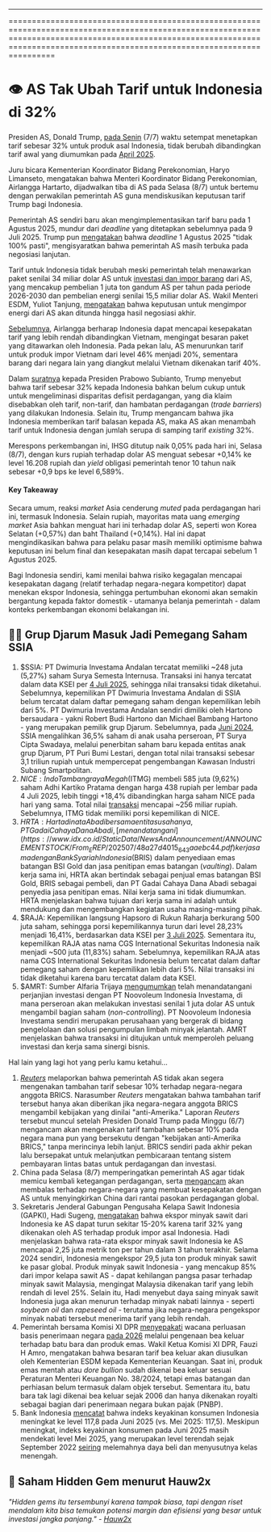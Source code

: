 ---

==================================================================================================================================================================================================================================

# 👁️ AS Tak Ubah Tarif untuk Indonesia di 32%

#####

#####

Presiden AS, Donald Trump, [pada Senin](https://www.kompas.id/artikel/masih-ada-ruang-negosiasi-soal-tarif-pemerintah-ri-segera-bertemu-dengan-as?open_from=Ekonomi_&_Bisnis_Page) (7/7) waktu setempat menetapkan tarif sebesar 32% untuk produk asal Indonesia, tidak berubah dibandingkan tarif awal yang diumumkan pada [April 2025](https://snips.stockbit.com/snips-terbaru/trump-umumkan-tarif-resiprokal-china-membalas).

Juru bicara Kementerian Koordinator Bidang Perekonomian, Haryo Limanseto, mengatakan bahwa Menteri Koordinator Bidang Perekonomian, Airlangga Hartarto, dijadwalkan tiba di AS pada Selasa (8/7) untuk bertemu dengan perwakilan pemerintah AS guna mendiskusikan keputusan tarif Trump bagi Indonesia.

Pemerintah AS sendiri baru akan mengimplementasikan tarif baru pada 1 Agustus 2025, mundur dari _deadline_ yang ditetapkan sebelumnya pada 9 Juli 2025. Trump pun [mengatakan](https://www.bloomberg.com/news/articles/2025-07-07/trump-says-he-ll-levy-25-tariff-on-japan-south-korea-in-august?srnd=homepage-asia) bahwa _deadline_ 1 Agustus 2025 "tidak 100% pasti", mengisyaratkan bahwa pemerintah AS masih terbuka pada negosiasi lanjutan.

Tarif untuk Indonesia tidak berubah meski pemerintah telah menawarkan paket senilai 34 miliar dolar AS untuk [investasi dan impor barang](https://snips.stockbit.com/snips-terbaru/-pemerintah-uji-coba-koperasi-desa-mulai-19-juli-2025#:~:text=Reuters%20melaporkan%20bahwa%20Asosiasi,untuk%20mengawasi%20negosiasi%20tarif.) dari AS, yang mencakup pembelian 1 juta ton gandum AS per tahun pada periode 2026-2030 dan pembelian energi senilai 15,5 miliar dolar AS. Wakil Menteri ESDM, Yuliot Tanjung, [mengatakan](https://industri.kontan.co.id/news/indonesia-tetap-kena-tarif-impor-32-beli-minyak-dan-lpg-dari-as-tetap-lanjut) bahwa keputusan untuk mengimpor energi dari AS akan ditunda hingga hasil negosiasi akhir.

[Sebelumnya](https://snips.stockbit.com/snips-terbaru/8-emiten-siap-ipo-pada-juli-2025#:~:text=Menteri%20Koordinator%20Bidang,AS%20selama%202024.), Airlangga berharap Indonesia dapat mencapai kesepakatan tarif yang lebih rendah dibandingkan Vietnam, mengingat besaran paket yang ditawarkan oleh Indonesia. Pada pekan lalu, AS menurunkan tarif untuk produk impor Vietnam dari level 46% menjadi 20%, sementara barang dari negara lain yang diangkut melalui Vietnam dikenakan tarif 40%.

Dalam [suratnya](https://www.cnbcindonesia.com/news/20250708092739-4-647144/lengkap-ini-isi-surat-trump-ke-prabowo-soal-ri-kena-tarif-32) kepada Presiden Prabowo Subianto, Trump menyebut bahwa tarif sebesar 32% kepada Indonesia bahkan belum cukup untuk untuk mengeliminasi disparitas defisit perdagangan, yang dia klaim disebabkan oleh tarif, non-tarif, dan hambatan perdagangan (_trade barriers_) yang dilakukan Indonesia. Selain itu, Trump mengancam bahwa jika Indonesia memberikan tarif balasan kepada AS, maka AS akan menambah tarif untuk Indonesia dengan jumlah serupa di samping tarif _existing_ 32%.

Merespons perkembangan ini, IHSG ditutup naik 0,05% pada hari ini, Selasa (8/7), dengan kurs rupiah terhadap dolar AS menguat sebesar +0,14% ke level 16.208 rupiah dan _yield_ obligasi pemerintah tenor 10 tahun naik sebesar +0,9 bps ke level 6,589%.

#### Key Takeaway

Secara umum, reaksi _market_ Asia cenderung _muted_ pada perdagangan hari ini, termasuk Indonesia. Selain rupiah, mayoritas mata uang _emerging market_ Asia bahkan menguat hari ini terhadap dolar AS, seperti won Korea Selatan (+0,57%) dan baht Thailand (+0,14%). Hal ini dapat mengindikasikan bahwa para pelaku pasar masih memiliki optimisme bahwa keputusan ini belum final dan kesepakatan masih dapat tercapai sebelum 1 Agustus 2025.

Bagi Indonesia sendiri, kami menilai bahwa risiko kegagalan mencapai kesepakatan dagang (relatif terhadap negara-negara kompetitor) dapat menekan ekspor Indonesia, sehingga pertumbuhan ekonomi akan semakin bergantung kepada faktor domestik - utamanya belanja pemerintah - dalam konteks perkembangan ekonomi belakangan ini.

## 🙋‍♂️ Grup Djarum Masuk Jadi Pemegang Saham SSIA

1.  $SSIA: PT Dwimuria Investama Andalan tercatat memiliki ~248 juta (5,27%) saham Surya Semesta Internusa. Transaksi ini hanya tercatat dalam data KSEI per [4 Juli 2025](https://www.idx.co.id/StaticData/NewsAndAnnouncement/ANNOUNCEMENTSTOCK/From_EREP/202507/45cef5b4b8_a4b56746fe.pdf), sehingga nilai transaksi tidak diketahui. Sebelumnya, kepemilikan PT Dwimuria Investama Andalan di SSIA belum tercatat dalam daftar pemegang saham dengan kepemilikan lebih dari 5%. PT Dwimuria Investama Andalan sendiri dimiliki oleh Hartono bersaudara - yakni Robert Budi Hartono dan Michael Bambang Hartono - yang merupakan pemilik grup Djarum. Sebelumnya, pada [Juni 2024](https://snips.stockbit.com/snips-terbaru/pemerintah-jaga-defisit-apbn-2025-di-bawah-3#:~:text=%24SSIA%3A%20Pemegang%20saham,182%25%20YoY.), SSIA mengalihkan 36,5% saham di anak usaha perseroan, PT Surya Cipta Swadaya, melalui penerbitan saham baru kepada entitas anak grup Djarum, PT Puri Bumi Lestari, dengan total nilai transaksi sebesar 3,1 triliun rupiah untuk mempercepat pengembangan Kawasan Industri Subang Smartpolitan.
2.  $NICE: Indo Tambangraya Megah ($ITMG) membeli 585 juta (9,62%) saham Adhi Kartiko Pratama dengan harga 438 rupiah per lembar pada 4 Juli 2025, lebih tinggi +18,4% dibandingkan harga saham NICE pada hari yang sama. Total nilai [transaksi](https://www.idx.co.id/StaticData/NewsAndAnnouncement/ANNOUNCEMENTSTOCK/From_EREP/202507/2d4cfe9056_12aaaa43d1.pdf) mencapai ~256 miliar rupiah. Sebelumnya, ITMG tidak memiliki porsi kepemilikan di NICE.
3.  $HRTA: Hartadinata Abadi bersama entitas usahanya, PT Gadai Cahaya Dana Abadi, [menandatangani](https://www.idx.co.id/StaticData/NewsAndAnnouncement/ANNOUNCEMENTSTOCK/From_EREP/202507/48a27d4015_643aaebc44.pdf) kerja sama dengan Bank Syariah Indonesia ($BRIS) dalam penyediaan emas batangan BSI Gold dan jasa penitipan emas batangan (_vaulting_). Dalam kerja sama ini, HRTA akan bertindak sebagai penjual emas batangan BSI Gold, BRIS sebagai pembeli, dan PT Gadai Cahaya Dana Abadi sebagai penyedia jasa penitipan emas. Nilai kerja sama ini tidak diumumkan. HRTA menjelaskan bahwa tujuan dari kerja sama ini adalah untuk mendukung dan mengembangkan kegiatan usaha masing-masing pihak.
4.  $RAJA: Kepemilikan langsung Hapsoro di Rukun Raharja berkurang 500 juta saham, sehingga porsi kepemilikannya turun dari level 28,23% menjadi 16,41%, berdasarkan data KSEI per [3 Juli 2025](https://www.idx.co.id/StaticData/NewsAndAnnouncement/ANNOUNCEMENTSTOCK/From_EREP/202507/2874a3521a_0d355018f1.pdf). Sementara itu, kepemilikan RAJA atas nama CGS International Sekuritas Indonesia naik menjadi ~500 juta (11,83%) saham. Sebelumnya, kepemilikan RAJA atas nama CGS International Sekuritas Indonesia belum tercatat dalam daftar pemegang saham dengan kepemilikan lebih dari 5%. Nilai transaksi ini tidak diketahui karena baru tercatat dalam data KSEI.
5.  $AMRT: Sumber Alfaria Trijaya [mengumumkan](https://www.idx.co.id/StaticData/NewsAndAnnouncement/ANNOUNCEMENTSTOCK/From_EREP/202507/e97a8cb5c5_69a9167ca9.pdf) telah menandatangani perjanjian investasi dengan PT Noovoleum Indonesia Investama, di mana perseroan akan melakukan investasi senilai 1 juta dolar AS untuk mengambil bagian saham (_non-controlling_). PT Noovoleum Indonesia Investama sendiri merupakan perusahaan yang bergerak di bidang pengelolaan dan solusi pengumpulan limbah minyak jelantah. AMRT menjelaskan bahwa transaksi ini ditujukan untuk memperoleh peluang investasi dan kerja sama sinergi bisnis.

Hal lain yang lagi hot yang perlu kamu ketahui...

1.  _[Reuters](https://www.reuters.com/world/china/brics-tariff-be-applied-only-if-they-adopt-policies-deemed-anti-american-source-2025-07-07/)_ melaporkan bahwa pemerintah AS tidak akan segera mengenakan tambahan tarif sebesar 10% terhadap negara-negara anggota BRICS. Narasumber _Reuters_ mengatakan bahwa tambahan tarif tersebut hanya akan diberikan jika negara-negara anggota BRICS mengambil kebijakan yang dinilai "anti-Amerika." Laporan _Reuters_ tersebut muncul setelah Presiden Donald Trump pada Minggu (6/7) mengancam akan mengenakan tarif tambahan sebesar 10% pada negara mana pun yang bersekutu dengan "kebijakan anti-Amerika BRICS," tanpa merincinya lebih lanjut. BRICS sendiri pada akhir pekan lalu bersepakat untuk melanjutkan pembicaraan tentang sistem pembayaran lintas batas untuk perdagangan dan investasi.
2.  China pada Selasa (8/7) memperingatkan pemerintah AS agar tidak memicu kembali ketegangan perdagangan, serta [mengancam](https://www.reuters.com/world/china/china-warns-trump-tariffs-threatens-retaliation-supply-chain-deals-2025-07-08/) akan membalas terhadap negara-negara yang membuat kesepakatan dengan AS untuk menyingkirkan China dari rantai pasokan perdagangan global.
3.  Sekretaris Jenderal Gabungan Pengusaha Kelapa Sawit Indonesia (GAPKI), Hadi Sugeng, [mengatakan](https://www.reuters.com/markets/asia/indonesia-palm-oil-group-says-palm-oil-exports-us-may-fall-due-tariffs-2025-07-08/) bahwa ekspor minyak sawit dari Indonesia ke AS dapat turun sekitar 15-20% karena tarif 32% yang dikenakan oleh AS terhadap produk impor asal Indonesia. Hadi menjelaskan bahwa rata-rata ekspor minyak sawit Indonesia ke AS mencapai 2,25 juta metrik ton per tahun dalam 3 tahun terakhir. Selama 2024 sendiri, Indonesia mengekspor 29,5 juta ton produk minyak sawit ke pasar global. Produk minyak sawit Indonesia - yang mencakup 85% dari impor kelapa sawit AS - dapat kehilangan pangsa pasar terhadap minyak sawit Malaysia, mengingat Malaysia dikenakan tarif yang lebih rendah di level 25%. Selain itu, Hadi menyebut daya saing minyak sawit Indonesia juga akan menurun terhadap minyak nabati lainnya - seperti _soybean oil_ dan _rapeseed oil_ - terutama jika negara-negara pengekspor minyak nabati tersebut menerima tarif yang lebih rendah.
4.  Pemerintah bersama Komisi XI DPR [menyepakati](https://www.antaranews.com/berita/4949861/dpr-sepakati-tambah-penerimaan-lewat-bea-keluar-emas-dan-batu-bara) wacana perluasan basis penerimaan negara [pada 2026](https://www.bloombergtechnoz.com/detail-news/76429/batu-bara-dan-emas-berpeluang-kena-bea-keluar-pada-2026/2) melalui pengenaan bea keluar terhadap batu bara dan produk emas. Wakil Ketua Komisi XI DPR, Fauzi H Amro, mengatakan bahwa besaran tarif bea keluar akan diusulkan oleh Kementerian ESDM kepada Kementerian Keuangan. Saat ini, produk emas mentah atau _dore bullion_ sudah dikenai bea keluar sesuai Peraturan Menteri Keuangan No. 38/2024, tetapi emas batangan dan perhiasan belum termasuk dalam objek tersebut. Sementara itu, batu bara tak lagi dikenai bea keluar sejak 2006 dan hanya dikenakan royalti sebagai bagian dari penerimaan negara bukan pajak (PNBP).
5.  Bank Indonesia [mencatat](https://www.bi.go.id/id/publikasi/laporan/Documents/Survei-Konsumen-Juni-2025.pdf) bahwa indeks keyakinan konsumen Indonesia meningkat ke level 117,8 pada Juni 2025 (vs. Mei 2025: 117,5). Meskipun meningkat, indeks keyakinan konsumen pada Juni 2025 masih mendekati level Mei 2025, yang merupakan level terendah sejak September 2022 [seiring](https://tradingeconomics.com/indonesia/consumer-confidence) melemahnya daya beli dan menyusutnya kelas menengah.

## 💎 Saham Hidden Gem menurut Hauw2x

###### _"Hidden gems itu tersembunyi karena tampak biasa, tapi dengan riset mendalam kita bisa temukan potensi margin dan efisiensi yang besar untuk investasi jangka panjang." -_ _[Hauw2x](https://stockbit.com/Hauw2x?source=0)_

#####
